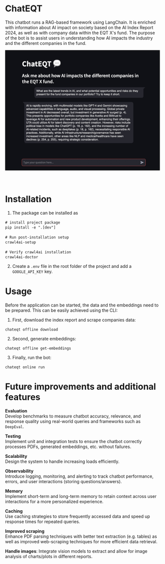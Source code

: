 # ChatEQT

This chatbot runs a RAG-based framework using LangChain. It is enriched with information about AI impact on society based on the AI Index Report 2024, as well as with company data within the EQT X's fund. The purpose of the bot is to assist users in understanding how AI impacts the industry and the different companies in the fund.

<center><img src="image.jpg" alt="drawing" width="700"/></center>
<br>
<br>

# Installation

1. The package can be installed as

```
# install project package
pip install -e ".[dev"]

# Run post-installation setup
crawl4ai-setup

# Verify crawl4ai installation
crawl4ai-doctor
```

2. Create a `.env` file in the root folder of the project and add a `GOOGLE_API_KEY` key.

# Usage

Before the application can be started, the data and the embeddings need to be prepared. This can be easily achieved using the CLI:

1. First, download the index report and scrape companies data:

```
chateqt offline download
```

2. Second, generate embeddings:

```
chateqt offline get-embeddings
```

3. Finally, run the bot:

```
chateqt online run
```

# Future improvements and additional features

**Evaluation** \
Develop benchmarks to measure chatbot accuracy, relevance, and response quality using real-world queries and frameworks such as `DeepEval`.

**Testing** \
Implement unit and integration tests to ensure the chatbot correctly processes PDFs, generated embeddings, etc. without failures.

**Scalability** \
Design the system to handle increasing loads efficiently.

**Observability** \
Introduce logging, monitoring, and alerting to track chatbot performance, errors, and user interactions (storing questions/answers).

**Memory** \
Implement short-term and long-term memory to retain context across user interactions for a more personalized experience.

**Caching** \
Use caching strategies to store frequently accessed data and speed up response times for repeated queries.

**Improved scraping** \
Enhance PDF parsing techniques with better text extraction (e.g. tables) as well as improved web-scraping techniques for more efficient data retrieval.

**Handle images**: Integrate vision models to extract and allow for image analysis of charts/plots in different reports.
